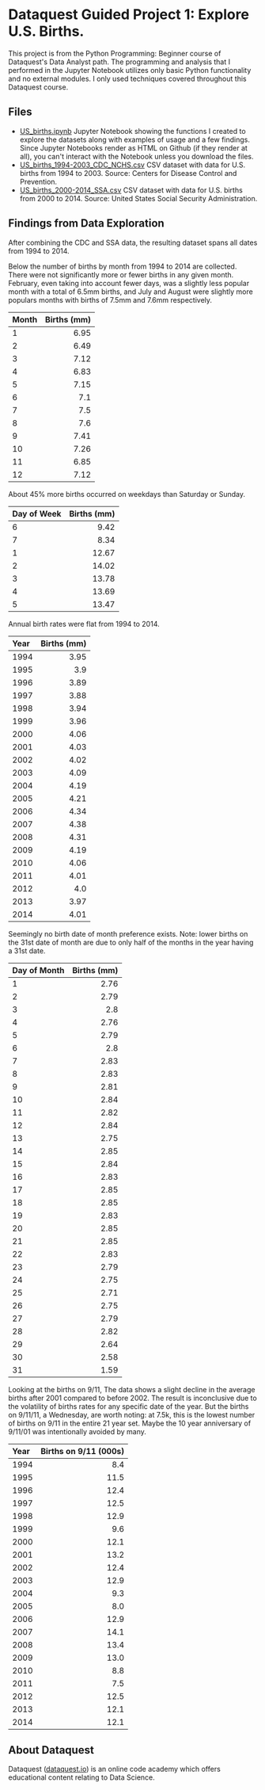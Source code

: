# Dataquest Guided Project 1: Explore U.S. Births.
This project is from the Python Programming: Beginner course of Dataquest's Data Analyst path. The programming and analysis that I performed in the Jupyter Notebook utilizes only basic Python functionality and no external modules. I only used techniques covered throughout this Dataquest course.

## Files
- [US_births.ipynb](https://github.com/KPwagner/dataquest-project1-US-births/blob/master/US_births.ipynb) Jupyter Notebook showing the functions I created to explore the datasets along with examples of usage and a few findings. Since Jupyter Notebooks render as HTML on Github (if they render at all), you can't interact with the Notebook unless you download the files.
- [US_births_1994-2003_CDC_NCHS.csv](https://github.com/KPwagner/dataquest-project1-US-births/blob/master/US_births_1994-2003_CDC_NCHS.csv) CSV dataset with data for U.S. births from 1994 to 2003. Source: Centers for Disease Control and Prevention.
- [US_births_2000-2014_SSA.csv](https://github.com/KPwagner/dataquest-project1-US-births/blob/master/US_births_2000-2014_SSA.csv) CSV dataset with data for U.S. births from 2000 to 2014. Source: United States Social Security Administration.

## Findings from Data Exploration
After combining the CDC and SSA data, the resulting dataset spans all dates from 1994 to 2014.

Below the number of births by month from 1994 to 2014 are collected. There were not significantly more or fewer births in any given month. February, even taking into account fewer days, was a slightly less popular month with a total of 6.5mm births, and July and August were slightly more populars months with births of 7.5mm and 7.6mm respectively.

| Month | Births (mm) |
| :------ | ------: |
| 1 | 6.95 |
| 2 | 6.49 |
| 3 | 7.12 |
| 4 | 6.83 |
| 5 | 7.15 |
| 6 | 7.1 |
| 7 | 7.5 |
| 8 | 7.6 |
| 9 | 7.41 |
| 10 | 7.26 |
| 11 | 6.85 |
| 12 | 7.12 |

About 45% more births occurred on weekdays than Saturday or Sunday.

| Day of Week | Births (mm) |
| :------ | ------: |
| 6 | 9.42 |
| 7 | 8.34 |
| 1 | 12.67 |
| 2 | 14.02 |
| 3 | 13.78 |
| 4 | 13.69 |
| 5 | 13.47 |

Annual birth rates were flat from 1994 to 2014.

| Year | Births (mm) |
| :------ | ------: |
| 1994 | 3.95 |
| 1995 | 3.9 |
| 1996 | 3.89 |
| 1997 | 3.88 |
| 1998 | 3.94 |
| 1999 | 3.96 |
| 2000 | 4.06 |
| 2001 | 4.03 |
| 2002 | 4.02 |
| 2003 | 4.09 |
| 2004 | 4.19 |
| 2005 | 4.21 |
| 2006 | 4.34 |
| 2007 | 4.38 |
| 2008 | 4.31 |
| 2009 | 4.19 |
| 2010 | 4.06 |
| 2011 | 4.01 |
| 2012 | 4.0 |
| 2013 | 3.97 |
| 2014 | 4.01 |

Seemingly no birth date of month preference exists. Note: lower births on the 31st date of month are due to only half of the months in the year having a 31st date.

| Day of Month | Births (mm) |
| :------ | ------: |
| 1 | 2.76 |
| 2 | 2.79 |
| 3 | 2.8 |
| 4 | 2.76 |
| 5 | 2.79 |
| 6 | 2.8 |
| 7 | 2.83 |
| 8 | 2.83 |
| 9 | 2.81 |
| 10 | 2.84 |
| 11 | 2.82 |
| 12 | 2.84 |
| 13 | 2.75 |
| 14 | 2.85 |
| 15 | 2.84 |
| 16 | 2.83 |
| 17 | 2.85 |
| 18 | 2.85 |
| 19 | 2.83 |
| 20 | 2.85 |
| 21 | 2.85 |
| 22 | 2.83 |
| 23 | 2.79 |
| 24 | 2.75 |
| 25 | 2.71 |
| 26 | 2.75 |
| 27 | 2.79 |
| 28 | 2.82 |
| 29 | 2.64 |
| 30 | 2.58 |
| 31 | 1.59 |

Looking at the births on 9/11, The data shows a slight decline in the average births after 2001 compared to before 2002. The result is inconclusive due to the volatility of births rates for any specific date of the year. But the births on 9/11/11, a Wednesday, are worth noting: at 7.5k, this is the lowest number of births on 9/11 in the entire 21 year set. Maybe the 10 year anniversary of 9/11/01 was intentionally avoided by many.

| Year | Births on 9/11 (000s) |
| :------ | ------: |
| 1994 | 8.4 |
| 1995 | 11.5 |
| 1996 | 12.4 |
| 1997 | 12.5 |
| 1998 | 12.9 |
| 1999 | 9.6 |
| 2000 | 12.1 |
| 2001 | 13.2 |
| 2002 | 12.4 |
| 2003 | 12.9 |
| 2004 | 9.3 |
| 2005 | 8.0 |
| 2006 | 12.9 |
| 2007 | 14.1 |
| 2008 | 13.4 |
| 2009 | 13.0 |
| 2010 | 8.8 |
| 2011 | 7.5 |
| 2012 | 12.5 |
| 2013 | 12.1 |
| 2014 | 12.1 |

## About Dataquest
Dataquest ([dataquest.io](https://www.dataquest.io/home)) is an online code academy which offers educational content relating to Data Science.
